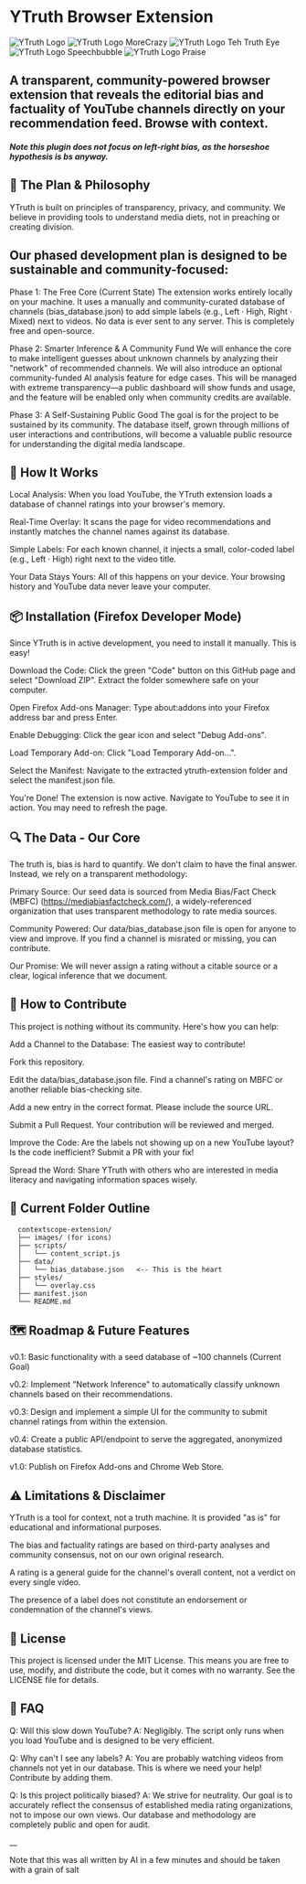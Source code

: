 # YTruth Browser Extension

![YTruth Logo](https://raw.githubusercontent.com/YTruthIsOutThere/YTruth/main/images/logo.svg)
![YTruth Logo MoreCrazy](https://raw.githubusercontent.com/YTruthIsOutThere/YTruth/main/images/logo-morecrazy.svg.svg)
![YTruth Logo Teh Truth Eye](https://raw.githubusercontent.com/YTruthIsOutThere/YTruth/main/images/logo-thetrutheye.svg)
![YTruth Logo Speechbubble](https://raw.githubusercontent.com/YTruthIsOutThere/YTruth/main/images/logo-speechbubble.svg)
![YTruth Logo Praise](https://raw.githubusercontent.com/YTruthIsOutThere/YTruth/main/images/logo-christian.svg)

## A transparent, community-powered browser extension that reveals the editorial bias and factuality of YouTube channels directly on your recommendation feed. Browse with context.

#### *Note this plugin does not focus on left-right bias, as the horseshoe hypothesis is bs anyway.*


## 🧭 The Plan & Philosophy

YTruth is built on principles of transparency, privacy, and community. We believe in providing tools to understand media diets, not in preaching or creating division.

## Our phased development plan is designed to be sustainable and community-focused:

Phase 1: The Free Core (Current State)
    The extension works entirely locally on your machine. It uses a manually and community-curated database of channels (bias_database.json) to add simple labels (e.g., Left · High, Right · Mixed) next to videos. No data is ever sent to any server. This is completely free and open-source.

Phase 2: Smarter Inference & A Community Fund
    We will enhance the core to make intelligent guesses about unknown channels by analyzing their "network" of recommended channels. We will also introduce an optional community-funded AI analysis feature for edge cases. This will be managed with extreme transparency—a public dashboard will show funds and usage, and the feature will be enabled only when community credits are available.

Phase 3: A Self-Sustaining Public Good
    The goal is for the project to be sustained by its community. The database itself, grown through millions of user interactions and contributions, will become a valuable public resource for understanding the digital media landscape.

## 🚀 How It Works

Local Analysis: When you load YouTube, the YTruth extension loads a database of channel ratings into your browser's memory.

Real-Time Overlay: It scans the page for video recommendations and instantly matches the channel names against its database.

Simple Labels: For each known channel, it injects a small, color-coded label (e.g., Left · High) right next to the video title.

Your Data Stays Yours: All of this happens on your device. Your browsing history and YouTube data never leave your computer.

## 📦 Installation (Firefox Developer Mode)

Since YTruth is in active development, you need to install it manually. This is easy!

Download the Code: Click the green "Code" button on this GitHub page and select "Download ZIP". Extract the folder somewhere safe on your computer.

Open Firefox Add-ons Manager: Type about:addons into your Firefox address bar and press Enter.

Enable Debugging: Click the gear icon and select "Debug Add-ons".

Load Temporary Add-on: Click "Load Temporary Add-on...".

Select the Manifest: Navigate to the extracted ytruth-extension folder and select the manifest.json file.

You're Done! The extension is now active. Navigate to YouTube to see it in action. You may need to refresh the page.

## 🔍 The Data - Our Core

The truth is, bias is hard to quantify. We don't claim to have the final answer. Instead, we rely on a transparent methodology:

Primary Source: Our seed data is sourced from Media Bias/Fact Check (MBFC) (https://mediabiasfactcheck.com/), a widely-referenced organization that uses transparent methodology to rate media sources.

Community Powered: Our data/bias_database.json file is open for anyone to view and improve. If you find a channel is misrated or missing, you can contribute.

Our Promise: We will never assign a rating without a citable source or a clear, logical inference that we document.

## 🤝 How to Contribute

This project is nothing without its community. Here's how you can help:

Add a Channel to the Database: The easiest way to contribute!

Fork this repository.

Edit the data/bias_database.json file. Find a channel's rating on MBFC or another reliable bias-checking site.

Add a new entry in the correct format. Please include the source URL.

Submit a Pull Request. Your contribution will be reviewed and merged.

Improve the Code: Are the labels not showing up on a new YouTube layout? Is the code inefficient? Submit a PR with your fix!

Spread the Word: Share YTruth with others who are interested in media literacy and navigating information spaces wisely.


## 🤝 Current Folder Outline

      contextscope-extension/
      ├── images/ (for icons)
      ├── scripts/
      │   └── content_script.js
      ├── data/
      │   └── bias_database.json   <-- This is the heart
      ├── styles/
      │   └── overlay.css
      ├── manifest.json
      └── README.md


## 🗺️ Roadmap & Future Features

v0.1: Basic functionality with a seed database of ~100 channels (Current Goal)

v0.2: Implement "Network Inference" to automatically classify unknown channels based on their recommendations.

v0.3: Design and implement a simple UI for the community to submit channel ratings from within the extension.

v0.4: Create a public API/endpoint to serve the aggregated, anonymized database statistics.

v1.0: Publish on Firefox Add-ons and Chrome Web Store.

## ⚠️ Limitations & Disclaimer

YTruth is a tool for context, not a truth machine. It is provided "as is" for educational and informational purposes.

The bias and factuality ratings are based on third-party analyses and community consensus, not on our own original research.

A rating is a general guide for the channel's overall content, not a verdict on every single video.

The presence of a label does not constitute an endorsement or condemnation of the channel's views.

## 📜 License

This project is licensed under the MIT License. This means you are free to use, modify, and distribute the code, but it comes with no warranty. See the LICENSE file for details.

## 🙋 FAQ

Q: Will this slow down YouTube?
A: Negligibly. The script only runs when you load YouTube and is designed to be very efficient.

Q: Why can't I see any labels?
A: You are probably watching videos from channels not yet in our database. This is where we need your help! Contribute by adding them.

Q: Is this project politically biased?
A: We strive for neutrality. Our goal is to accurately reflect the consensus of established media rating organizations, not to impose our own views. Our database and methodology are completely public and open for audit.


__ 

Note that this was all written by AI in a few minutes and should be taken with a grain of salt
